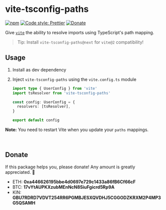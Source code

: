 # vite-tsconfig-paths

[![npm](https://img.shields.io/npm/v/vite-tsconfig-paths.svg)](https://www.npmjs.com/package/vite-tsconfig-paths)
[![Code style: Prettier](https://img.shields.io/badge/code_style-prettier-ff69b4.svg)](https://github.com/prettier/prettier)
[![Donate](https://img.shields.io/badge/Donate-PayPal-green.svg)](https://paypal.me/alecdotbiz)

Give [`vite`] the ability to resolve imports using TypeScript's path mapping.

[`vite`]: https://github.com/vitejs/vite

> Tip: Install `vite-tsconfig-paths@next` for `vite@2` compatibility!

## Usage

1. Install as dev dependency

2. Inject `vite-tsconfig-paths` using the `vite.config.ts` module

    ```ts
    import type { UserConfig } from 'vite'
    import tsResolver from 'vite-tsconfig-paths'

    const config: UserConfig = {
      resolvers: [tsResolver],
    }

    export default config
    ```

**Note:** You need to restart Vite when you update your `paths` mappings.

&nbsp;

## Donate

If this package helps you, please donate! Any amount is greatly appreciated. 🥰

- ETH: **0xa446626195bbe4d0697e729c1433a86fB6Cf66cF**
- BTC: **17vYtAUPKXzubMEnNcN8SiuFgicrd5Rp9A**
- KIN: **GBU7RDRD7VDVT254RR6PGMBJESXQVDHJ5CGGODZKRXM2P4MP3G5QSAMH**
